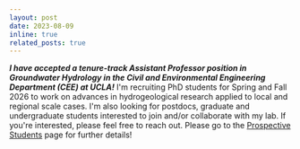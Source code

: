 ```yaml
---
layout: post
date: 2023-08-09 
inline: true
related_posts: true
---
```


***I have accepted a tenure-track Assistant Professor position in Groundwater Hydrology in the Civil and Environmental Engineering Department (CEE) at UCLA!*** I'm recruiting PhD students for Spring and Fall 2026 to work on advances in hydrogeological research applied to local and regional scale cases. I'm also looking for postdocs, graduate and undergraduate students interested to join and/or collaborate with my lab. If you're interested, please feel free to reach out. Please go to the [Prospective Students](https://casillasmx.github.io/pros_students/) page for further details!